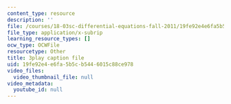 ```yaml
---
content_type: resource
description: ''
file: /courses/18-03sc-differential-equations-fall-2011/19fe92e4e6fa5b5cb5446015c88ce978_hEtWqTPPXuc.vtt
file_type: application/x-subrip
learning_resource_types: []
ocw_type: OCWFile
resourcetype: Other
title: 3play caption file
uid: 19fe92e4-e6fa-5b5c-b544-6015c88ce978
video_files:
  video_thumbnail_file: null
video_metadata:
  youtube_id: null
---
```

